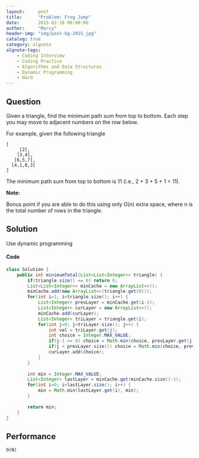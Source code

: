 ```yaml
---
layout:     post
title:      "Problem: Frog Jump"
date:       2015-02-18 00:00:00
author:     "Marcy"
header-img: "img/post-bg-2015.jpg"
catalog: true
category: algnote
algnote-tags:
    - Coding Interview
    - Coding Practice
    - Algorithms and Data Structures
    - Dynamic Programming
    - Hard
---
```


## Question

Given a triangle, find the minimum path sum from top to bottom. Each step you may move to adjacent numbers on the row below.

For example, given the following triangle
```
[
     [2],
    [3,4],
   [6,5,7],
  [4,1,8,3]
]
```
The minimum path sum from top to bottom is 11 (i.e., 2 + 3 + 5 + 1 = 11).

**Note:**

Bonus point if you are able to do this using only O(n) extra space, where n is the total number of rows in the triangle.

## Solution
Use dynamic programming

#### Code
```java
class Solution {
    public int minimumTotal(List<List<Integer>> triangle) {
        if(triangle.size() == 0) return 0;
        List<List<Integer>> minCache = new ArrayList<>();
        minCache.add(new ArrayList<>(triangle.get(0)));
        for(int i=1; i<triangle.size(); i++) {
            List<Integer> prevLayer = minCache.get(i-1);
            List<Integer> curLayer = new ArrayList<>();
            minCache.add(curLayer);
            List<Integer> triLayer = triangle.get(i);
            for(int j=0; j<triLayer.size(); j++) {
                int val = triLayer.get(j);
                int choice = Integer.MAX_VALUE;
                if(j-1 >= 0) choice = Math.min(choice, prevLayer.get(j-1) + val);
                if(j < prevLayer.size()) choice = Math.min(choice, prevLayer.get(j) + val);
                curLayer.add(choice);
            }
        }
        
        int min = Integer.MAX_VALUE;
        List<Integer> lastLayer = minCache.get(minCache.size()-1);
        for(int i=0; i<lastLayer.size(); i++) {
            min = Math.min(lastLayer.get(i), min);
        }
        
        return min;
    }
}
```

## Performance
`O(N)`
